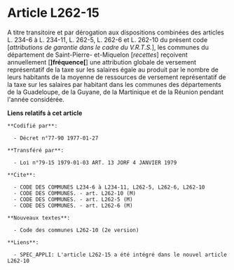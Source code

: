 # Article L262-15

A titre transitoire et par dérogation aux dispositions combinées des articles L. 234-6 à L. 234-11, L. 262-5, L. 262-6 et L.
262-10 du présent code [*attributions de garantie dans le cadre du V.R.T.S.*], les communes du département de Saint-Pierre-
et-Miquelon [*recettes*] reçoivent annuellement [**]fréquence[**] une attribution globale de versement représentatif de la
taxe sur les salaires égale au produit par le nombre de leurs habitants de la moyenne de ressources de versement
représentatif de la taxe sur les salaires par habitant dans les communes des départements de la Guadeloupe, de la Guyane, de
la Martinique et de la Réunion pendant l'année considérée.

**Liens relatifs à cet article**

	**Codifié par**:

	  - Décret n°77-90 1977-01-27

	**Transféré par**:

	  - Loi n°79-15 1979-01-03 ART. 13 JORF 4 JANVIER 1979

	**Cite**:

	  - CODE DES COMMUNES L234-6 à L234-11, L262-5, L262-6, L262-10
	  - CODE DES COMMUNES. - art. L262-10 (M)
	  - CODE DES COMMUNES. - art. L262-5 (M)
	  - CODE DES COMMUNES. - art. L262-6 (M)

	**Nouveaux textes**:

	  - Code des communes L262-10 (2e version)

	**Liens**:

	  - SPEC_APPLI: L'article L262-15 a été intégré dans le nouvel article L262-10
